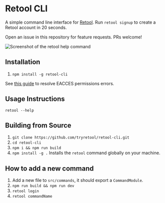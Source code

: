 # Retool CLI

A simple command line interface for [Retool](https://retool.com/). Run `retool signup` to create a Retool account in 20 seconds.

Open an issue in this repository for feature requests. PRs welcome!

![Screenshot of the retool help command](https://i.imgur.com/OJhsHiv.png)

## Installation

1. `npm install -g retool-cli`

See [this guide](https://docs.npmjs.com/resolving-eacces-permissions-errors-when-installing-packages-globally) to resolve EACCES permissions errors.

## Usage Instructions

`retool --help`

## Building from Source

1. `git clone https://github.com/tryretool/retool-cli.git`
2. `cd retool-cli`
3. `npm i && npm run build`
4. `npm install -g .` Installs the `retool` command globally on your machine.

## How to add a new command

1. Add a new file to `src/commands`, it should export a `CommandModule`.
2. `npm run build && npm run dev`
3. `retool login`
4. `retool commandName`
